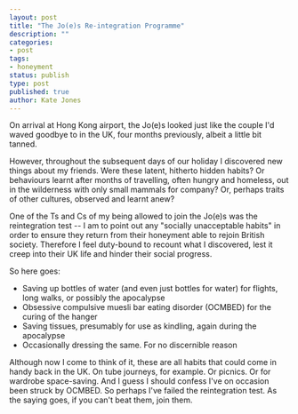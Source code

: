 ```yaml
---
layout: post
title: "The Jo(e)s Re-integration Programme"
description: ""
categories:
- post
tags:
- honeyment
status: publish
type: post
published: true
author: Kate Jones
---
```


On arrival at Hong Kong airport, the Jo(e)s looked just like the couple I'd waved goodbye to in the UK, four months previously, albeit a little bit tanned.

However, throughout the subsequent days of our holiday I discovered new things about my friends. Were these latent, hitherto hidden habits? Or behaviours learnt after months of travelling, often hungry and homeless, out in the wilderness with only small mammals for company? Or, perhaps traits of other cultures, observed and learnt anew?

One of the Ts and Cs of my being allowed to join the Jo(e)s was the reintegration test -- I am to point out any "socially unacceptable habits" in order to ensure they return from their honeyment able to rejoin British society. Therefore I feel duty-bound to recount what I discovered, lest it creep into their UK life and hinder their social progress.

So here goes:

* Saving up bottles of water (and even just bottles for water) for flights, long walks, or possibly the apocalypse
* Obsessive compulsive muesli bar eating disorder (OCMBED) for the curing of the hanger
* Saving tissues, presumably for use as kindling, again during the apocalypse
* Occasionally dressing the same. For no discernible reason

Although now I come to think of it, these are all habits that could come in handy back in the UK. On tube journeys, for example. Or picnics. Or for wardrobe space-saving. And I guess I should confess I've on occasion been struck by OCMBED. So perhaps I've failed the reintegration test. As the saying goes, if you can't beat them, join them.
